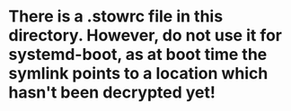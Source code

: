 # There is a .stowrc file in this directory. However, do not use it for systemd-boot, as at boot time the symlink points to a location which hasn't been decrypted yet!
